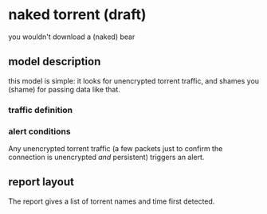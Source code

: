naked torrent (draft)
========

you wouldn't download a (naked) bear

## model description

this model is simple: it looks for unencrypted torrent traffic, and shames you (shame) for passing data like that.

### traffic definition

### alert conditions

Any unencrypted torrent traffic (a few packets just to confirm the connection is unencrypted *and* persistent) triggers an alert.

## report layout

The report gives a list of torrent names and time first detected.
